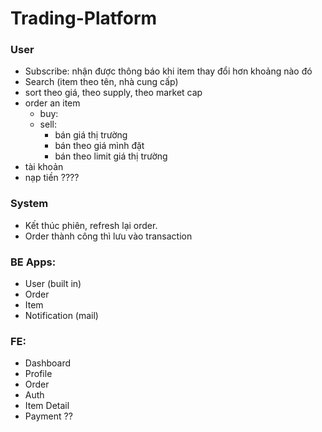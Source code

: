 # Trading-Platform


### User
* Subscribe: nhận được thông báo khi item thay đổi hơn khoảng nào đó
* Search (item theo tên, nhà cung cấp) 
* sort theo giá, theo supply, theo market cap
* order an item
    * buy: 
    *	sell:
        *   bán giá thị trường
        *   bán theo giá mình đặt
        *   bán theo limit giá thị trường
* tài khoản
* nạp tiền ????


### System  
* Kết thúc phiên, refresh lại order. 
* Order thành công thì lưu vào transaction

### BE Apps:
* User (built in)
* Order
* Item
* Notification (mail)

### FE:
* Dashboard
* Profile
* Order
* Auth
* Item Detail
* Payment ??